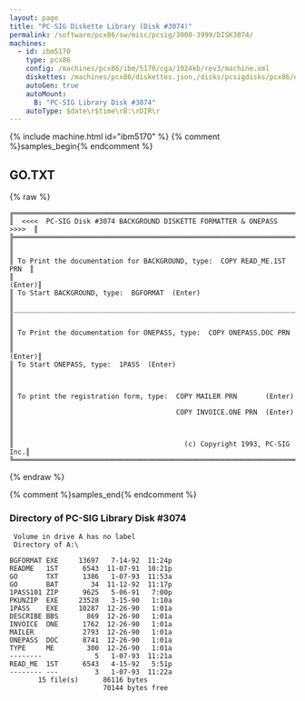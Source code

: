 ```yaml
---
layout: page
title: "PC-SIG Diskette Library (Disk #3074)"
permalink: /software/pcx86/sw/misc/pcsig/3000-3999/DISK3074/
machines:
  - id: ibm5170
    type: pcx86
    config: /machines/pcx86/ibm/5170/cga/1024kb/rev3/machine.xml
    diskettes: /machines/pcx86/diskettes.json,/disks/pcsigdisks/pcx86/diskettes.json
    autoGen: true
    autoMount:
      B: "PC-SIG Library Disk #3074"
    autoType: $date\r$time\rB:\rDIR\r
---
```


{% include machine.html id="ibm5170" %}
{% comment %}samples_begin{% endcomment %}

## GO.TXT

{% raw %}
```
╔═════════════════════════════════════════════════════════════════════════╗
║  <<<<  PC-SIG Disk #3074 BACKGROUND DISKETTE FORMATTER & ONEPASS  >>>>  ║
╠═════════════════════════════════════════════════════════════════════════╣
║                                                                         ║
║ To Print the documentation for BACKGROUND, type:  COPY READ_ME.1ST PRN  ║
║                                                                  (Enter)║
║ To Start BACKGROUND, type:  BGFORMAT  (Enter)                           ║
║_________________________________________________________________________║
║                                                                         ║
║ To Print the documentation for ONEPASS, type:  COPY ONEPASS.DOC PRN     ║
║                                                                  (Enter)║
║ To Start ONEPASS, type:  1PASS  (Enter)                                 ║
║                                                                         ║
║ To print the registration form, type:  COPY MAILER PRN       (Enter)    ║
║                                        COPY INVOICE.ONE PRN  (Enter)    ║
║                                                                         ║
║                                          (c) Copyright 1993, PC-SIG Inc.║
╚═════════════════════════════════════════════════════════════════════════╝
```
{% endraw %}

{% comment %}samples_end{% endcomment %}

### Directory of PC-SIG Library Disk #3074

     Volume in drive A has no label
     Directory of A:\

    BGFORMAT EXE     13697   7-14-92  11:24p
    README   1ST      6543  11-07-91  10:21p
    GO       TXT      1386   1-07-93  11:53a
    GO       BAT        34  11-12-92  11:17p
    1PASS101 ZIP      9625   5-06-91   7:00p
    PKUNZIP  EXE     23528   3-15-90   1:10a
    1PASS    EXE     10287  12-26-90   1:01a
    DESCRIBE BBS       869  12-26-90   1:01a
    INVOICE  ONE      1762  12-26-90   1:01a
    MAILER            2793  12-26-90   1:01a
    ONEPASS  DOC      8741  12-26-90   1:01a
    TYPE     ME        300  12-26-90   1:01a
    --------             5   1-07-93  11:21a
    READ_ME  1ST      6543   4-15-92   5:51p
    -------- ---         3   1-07-93  11:22a
           15 file(s)      86116 bytes
                           70144 bytes free
